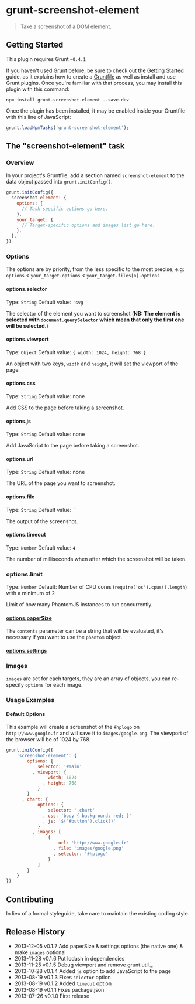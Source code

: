 # grunt-screenshot-element

> Take a screenshot of a DOM element.

## Getting Started
This plugin requires Grunt `~0.4.1`

If you haven't used [Grunt](http://gruntjs.com/) before, be sure to check out the [Getting Started](http://gruntjs.com/getting-started) guide, as it explains how to create a [Gruntfile](http://gruntjs.com/sample-gruntfile) as well as install and use Grunt plugins. Once you're familiar with that process, you may install this plugin with this command:

```shell
npm install grunt-screenshot-element --save-dev
```

Once the plugin has been installed, it may be enabled inside your Gruntfile with this line of JavaScript:

```js
grunt.loadNpmTasks('grunt-screenshot-element');
```

## The "screenshot-element" task

### Overview
In your project's Gruntfile, add a section named `screenshot-element` to the data object passed into `grunt.initConfig()`.

```js
grunt.initConfig({
  screenshot-element: {
    options: {
      // Task-specific options go here.
    },
    your_target: {
      // Target-specific options and images list go here.
    },
  },
})
```

### Options
The options are by priority, from the less specific to the most precise, e.g: `options` < `your_target.options` < `your_target.files[n].options`

#### options.selector
Type: `String`
Default value: `'svg`

The selector of the element you want to screenshot (**NB: The element is selected with `document.querySelector` which mean that only the first one will be selected.**)

#### options.viewport
Type: `Object`
Default value: `{ width: 1024, height: 768 }`

An object with two keys, `width` and `height`, it will set the viewport of the page.

#### options.css
Type: `String`
Default value: none

Add CSS to the page before taking a screenshot.

#### options.js
Type: `String`
Default value: none

Add JavaScript to the page before taking a screenshot.

#### options.url
Type: `String`
Default value: none

The URL of the page you want to screenshot.

#### options.file
Type: `String`
Default value: ``

The output of the screenshot.

#### options.timeout
Type: `Number`
Default value: `4`

The number of milliseconds when after which the screenshot will be taken.

### options.limit
Type: `Number`
Default: Number of CPU cores (`require('os').cpus().length`) with a minimum of 2

Limit of how many PhantomJS instances to run concurrently.

#### [options.paperSize](https://github.com/ariya/phantomjs/wiki/API-Reference-WebPage#wiki-webpage-paperSize)

The `contents` parameter can be a string that will be evaluated, it's necessary if you want to use the `phantom` object.

#### [options.settings](https://github.com/ariya/phantomjs/wiki/API-Reference-WebPage#settings-object)

### Images
`images` are set for each targets, they are an array of objects, you can re-specify `options` for each image.

### Usage Examples

#### Default Options
This example will create a screenshot of the `#hplogo` on `http://www.google.fr` and will save it to `images/google.png`. The viewport of the browser will be of 1024 by 768.

```js
grunt.initConfig({
    'screenshot-element': {
        options: {
            selector: '#main'
          , viewport: {
                width: 1024
              , height: 768
            }
        }
      , chart: {
            options: {
                selector: '.chart'
              , css: 'body { background: red; }'
              , js: '$("#button").click()'
            }
          , images: [
                {
                    url: 'http://www.google.fr'
                  , file: 'images/google.png'
                  , selector: '#hplogo'
                }
            ]
        }
    }
})
```

## Contributing
In lieu of a formal styleguide, take care to maintain the existing coding style.

## Release History
* 2013-12-05   v0.1.7   Add paperSize & settings options (the native one) & make `images` optional
* 2013-11-28   v0.1.6   Put lodash in dependencies
* 2013-11-25   v0.1.5   Debug viewport and remove grunt.util._
* 2013-10-28   v0.1.4   Added `js` option to add JavaScript to the page 
* 2013-08-19   v0.1.3   Fixes `selector` option
* 2013-08-19   v0.1.2   Added `timeout` option
* 2013-08-19   v0.1.1   Fixes package.json
* 2013-07-26   v0.1.0   First release